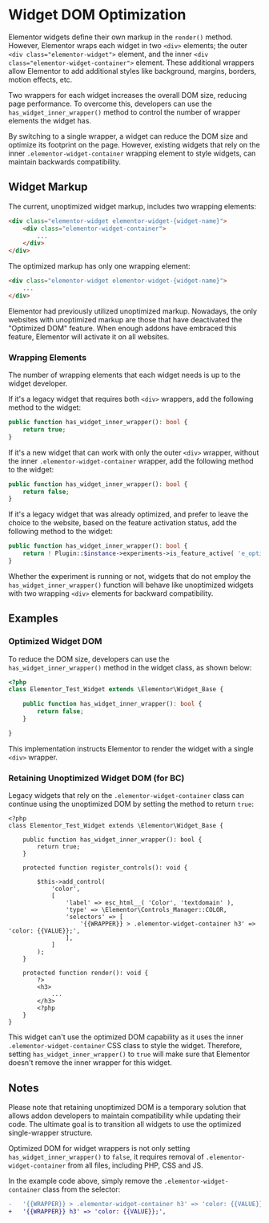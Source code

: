 # Widget DOM Optimization

<Badge type="tip" vertical="top" text="Elementor Core" /> <Badge type="warning" vertical="top" text="Intermediate" />

Elementor widgets define their own markup in the `render()` method. However, Elementor wraps each widget in two `<div>` elements; the outer `<div class="elementor-widget">` element, and the inner `<div class="elementor-widget-container">` element. These additional wrappers allow Elementor to add additional styles like background, margins, borders, motion effects, etc.

Two wrappers for each widget increases the overall DOM size, reducing page performance. To overcome this, developers can use the `has_widget_inner_wrapper()` method to control the number of wrapper elements the widget has.

By switching to a single wrapper, a widget can reduce the DOM size and optimize its footprint on the page. However, existing widgets that rely on the inner `.elementor-widget-container` wrapping element to style widgets, can maintain backwards compatibility.

## Widget Markup

The current, unoptimized widget markup, includes two wrapping elements:

```html
<div class="elementor-widget elementor-widget-{widget-name}">
	<div class="elementor-widget-container">
		...
	</div>
</div>
```

The optimized markup has only one wrapping element:

```html
<div class="elementor-widget elementor-widget-{widget-name}">
	...
</div>
```

Elementor had previously utilized unoptimized markup. Nowadays, the only websites with unoptimized markup are those that have deactivated the "Optimized DOM" feature. When enough addons have embraced this feature, Elementor will activate it on all websites.

### Wrapping Elements

The number of wrapping elements that each widget needs is up to the widget developer.

If it's a legacy widget that requires both `<div>` wrappers, add the following method to the widget:

```php
public function has_widget_inner_wrapper(): bool {
	return true;
}
```

If it's a new widget that can work with only the outer `<div>` wrapper, without the inner `.elementor-widget-container` wrapper, add the following method to the widget:

```php
public function has_widget_inner_wrapper(): bool {
	return false;
}
```

If it's a legacy widget that was already optimized, and prefer to leave the choice to the website, based on the feature activation status, add the following method to the widget:

```php
public function has_widget_inner_wrapper(): bool {
	return ! Plugin::$instance->experiments->is_feature_active( 'e_optimized_markup' );
}
```

Whether the experiment is running or not, widgets that do not employ the `has_widget_inner_wrapper()` function will behave like unoptimized widgets with two wrapping `<div>` elements for backward compatibility.

## Examples

### Optimized Widget DOM

To reduce the DOM size, developers can use the `has_widget_inner_wrapper()` method in the widget class, as shown below:

```php
<?php
class Elementor_Test_Widget extends \Elementor\Widget_Base {

	public function has_widget_inner_wrapper(): bool {
		return false;
	}

}
```

This implementation instructs Elementor to render the widget with a single `<div>` wrapper.

### Retaining Unoptimized Widget DOM (for BC)

Legacy widgets that rely on the `.elementor-widget-container` class can continue using the unoptimized DOM by setting the method to return `true`:

```php{4-6,16}
<?php
class Elementor_Test_Widget extends \Elementor\Widget_Base {

	public function has_widget_inner_wrapper(): bool {
		return true;
	}

	protected function register_controls(): void {

		$this->add_control(
			'color',
			[
				'label' => esc_html__( 'Color', 'textdomain' ),
				'type' => \Elementor\Controls_Manager::COLOR,
				'selectors' => [
					'{{WRAPPER}} > .elementor-widget-container h3' => 'color: {{VALUE}};',
				],
			]
		);
	}

	protected function render(): void {
		?>
		<h3>
			...
		</h3>
		<?php
	}
}
```

This widget can't use the optimized DOM capability as it uses the inner `.elementor-widget-container` CSS class to style the widget. Therefore, setting `has_widget_inner_wrapper()` to `true` will make sure that Elementor doesn't remove the inner wrapper for this widget.

## Notes

Please note that retaining unoptimized DOM is a temporary solution that allows addon developers to maintain compatibility while updating their code. The ultimate goal is to transition all widgets to use the optimized single-wrapper structure.

Optimized DOM for widget wrappers is not only setting `has_widget_inner_wrapper()` to `false`, it requires removal of `.elementor-widget-container` from all files, including PHP, CSS and JS.

In the example code above, simply remove the `.elementor-widget-container` class from the selector:

```diff
-	'{{WRAPPER}} > .elementor-widget-container h3' => 'color: {{VALUE}};',
+	'{{WRAPPER}} h3' => 'color: {{VALUE}};',
```
